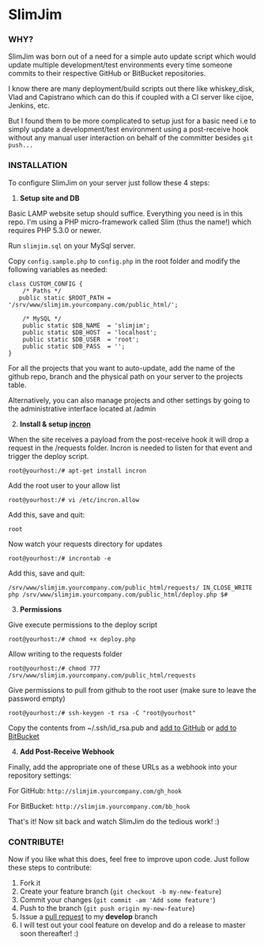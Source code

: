 SlimJim
=======

### WHY? 

SlimJim was born out of a need for a simple auto update script which would update multiple development/test environments every time someone commits to their respective GitHub or BitBucket repositories.

I know there are many deployment/build scripts out there like whiskey_disk, Vlad and Capistrano which can do this if coupled with a CI server like cijoe, Jenkins, etc. 

But I found them to be more complicated to setup just for a basic need i.e to simply update a development/test environment using a post-receive hook without any manual user interaction on behalf of the committer besides ``git push...``

### INSTALLATION 

To configure SlimJim on your server just follow these 4 steps:

1) **Setup site and DB**

Basic LAMP website setup should suffice. Everything you need is in this repo. I'm using a PHP micro-framework called Slim (thus the name!) which requires PHP 5.3.0 or newer.

Run `slimjim.sql` on your MySql server. 

Copy `config.sample.php` to `config.php` in the root folder and modify the following variables as needed:

    class CUSTOM_CONFIG {
        /* Paths */
       public static $ROOT_PATH = '/srv/www/slimjim.yourcompany.com/public_html/';
    
        /* MySQL */
        public static $DB_NAME	= 'slimjim';
        public static $DB_HOST  = 'localhost';
        public static $DB_USER	= 'root';
        public static $DB_PASS	= '';
    }

For all the projects that you want to auto-update, add the name of the github repo, branch and the physical path on your server to the projects table.

Alternatively, you can also manage projects and other settings by going to the administrative interface located at /admin

2) **Install & setup [incron](http://inotify.aiken.cz/?section=incron&page=about&lang=en)**

When the site receives a payload from the post-receive hook it will drop a request in the /requests folder. Incron is needed to listen for that event and trigger the deploy script.

``root@yourhost:/# apt-get install incron``

Add the root user to your allow list

``root@yourhost:/# vi /etc/incron.allow``

Add this, save and quit:

``root``

Now watch your requests directory for updates

``root@yourhost:/# incrontab -e``

Add this, save and quit:

``/srv/www/slimjim.yourcompany.com/public_html/requests/ IN_CLOSE_WRITE php /srv/www/slimjim.yourcompany.com/public_html/deploy.php $#``

3) **Permissions**

Give execute permissions to the deploy script

``root@yourhost:/# chmod +x deploy.php``

Allow writing to the requests folder

``root@yourhost:/# chmod 777 /srv/www/slimjim.yourcompany.com/public_html/requests``

Give permissions to pull from github to the root user (make sure to leave the password empty) 

``root@yourhost:/# ssh-keygen -t rsa -C "root@yourhost"``

Copy the contents from ~/.ssh/id_rsa.pub and [add to GitHub][1] or [add to BitBucket][2]

4) **Add Post-Receive Webhook**

Finally, add the appropriate one of these URLs as a webhook into your repository settings:

For GitHub: ``http://slimjim.yourcompany.com/gh_hook``

For BitBucket: ``http://slimjim.yourcompany.com/bb_hook``

That's it! Now sit back and watch SlimJim do the tedious work! :)

### CONTRIBUTE!

Now if you like what this does, feel free to improve upon code. Just follow these steps to contribute:

1. Fork it
2. Create your feature branch (``git checkout -b my-new-feature``)
3. Commit your changes (``git commit -am 'Add some feature'``)
4. Push to the branch (``git push origin my-new-feature``)
5. Issue a [pull request](https://help.github.com/articles/using-pull-requests) to my **develop** branch
6. I will test out your cool feature on develop and do a release to master soon thereafter! :)


  [1]: https://help.github.com/articles/generating-ssh-keys
  [2]: https://confluence.atlassian.com/display/BITBUCKET/Add+an+SSH+key+to+an+account